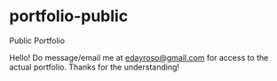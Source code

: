 # portfolio-public
Public Portfolio


Hello! Do message/email me at edayroso@gmail.com for access to the actual portfolio. Thanks for the understanding!
